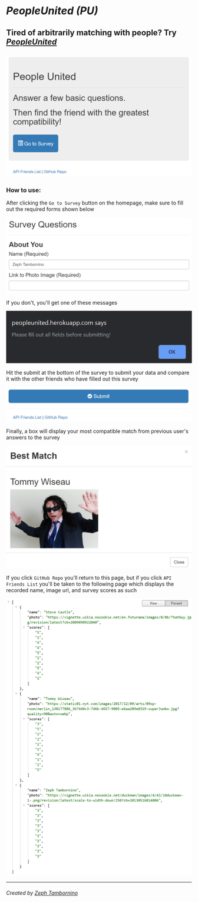 # *PeopleUnited (PU)* #
Tired of arbitrarily matching with people? Try *[PeopleUnited](https://peopleunited.herokuapp.com/)*
-----------------------------------------------------
![Homepage](images/Homepage.PNG)
-----------------------------------------------------
### How to use: ###

After clicking the `Go to Survey` button on the homepage, make sure to fill out the required forms shown below

![RequiredPrompts](images/RequiredPrompts.PNG)

If you don't, you'll get one of these messages

![Alert](images/Alert.PNG)

Hit the submit at the bottom of the survey to submit your data and compare it with the other friends who have filled out this survey

![Submit](images/Submit.PNG)

Finally, a box will display your most compatible match from previous user's answers to the survey

![BestFriend](images/BestFriend.PNG)

If you click `GitHub Repo` you'll return to this page, but if you click `API Friends List` you'll be taken to the following page which displays the recorded name, image url, and survey scores as such

![Friends](images/Friends.PNG)

-----------------------------------------------------
###### Created by [Zeph Tambornino](https://zefraine.github.io/My-Porfolio/) ######
